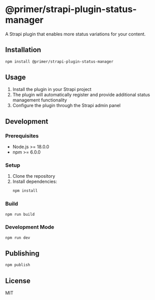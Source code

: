 # @primer/strapi-plugin-status-manager

A Strapi plugin that enables more status variations for your content.

## Installation

```bash
npm install @primer/strapi-plugin-status-manager
```

## Usage

1. Install the plugin in your Strapi project
2. The plugin will automatically register and provide additional status management functionality
3. Configure the plugin through the Strapi admin panel

## Development

### Prerequisites

- Node.js >= 18.0.0
- npm >= 6.0.0

### Setup

1. Clone the repository
2. Install dependencies:
   ```bash
   npm install
   ```

### Build

```bash
npm run build
```

### Development Mode

```bash
npm run dev
```

## Publishing

```bash
npm publish
```

## License

MIT 